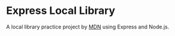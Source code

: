 # Express Local Library

 A local library practice project by [MDN](https://developer.mozilla.org/en-US/docs/Learn/Server-side/Express_Nodejs/Tutorial_local_library_website) using Express and Node.js.
